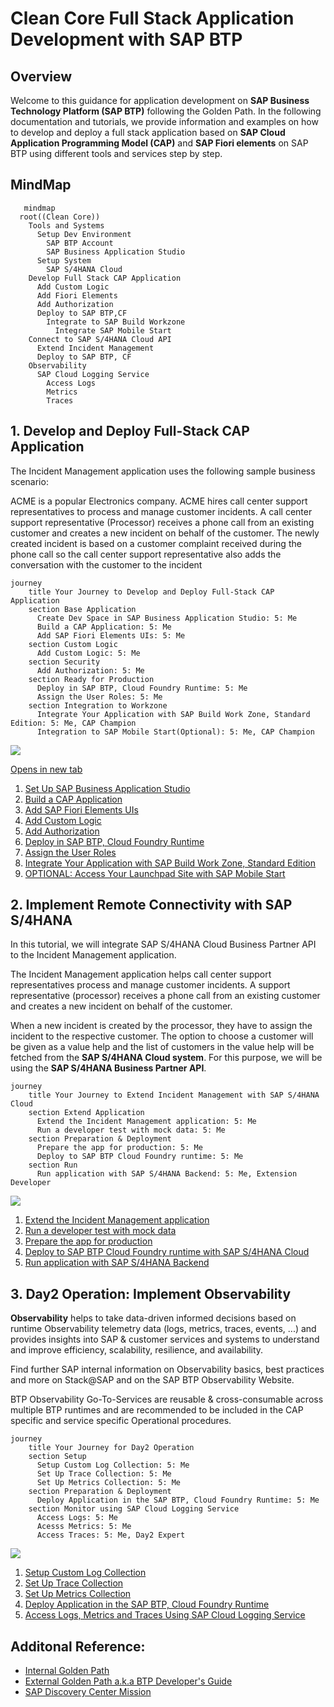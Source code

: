 # Clean Core Full Stack Application Development with SAP BTP

## Overview

Welcome to this guidance for application development on **SAP Business Technology Platform (SAP BTP)** following the Golden Path. In the following documentation and tutorials, we provide information and examples on how to develop and deploy a full stack application based on **SAP Cloud Application Programming Model (CAP)** and **SAP Fiori elements** on SAP BTP using different tools and services step by step.

## MindMap

```mermaid
   mindmap
  root((Clean Core))
    Tools and Systems
      Setup Dev Environment
        SAP BTP Account
        SAP Business Application Studio
      Setup System   
        SAP S/4HANA Cloud
    Develop Full Stack CAP Application 
      Add Custom Logic
      Add Fiori Elements
      Add Authorization
      Deploy to SAP BTP,CF
        Integrate to SAP Build Workzone
          Integrate SAP Mobile Start
    Connect to SAP S/4HANA Cloud API
      Extend Incident Management
      Deploy to SAP BTP, CF
    Observability
      SAP Cloud Logging Service
        Access Logs
        Metrics
        Traces
```
## 1. Develop and Deploy Full-Stack CAP Application

The Incident Management application uses the following sample business scenario:

ACME is a popular Electronics company. ACME hires call center support representatives to process and manage customer incidents. A call center support representative (Processor) receives a phone call from an existing customer and creates a new incident on behalf of the customer. The newly created incident is based on a customer complaint received during the phone call so the call center support representative also adds the conversation with the customer to the incident

```mermaid
journey
    title Your Journey to Develop and Deploy Full-Stack CAP Application
    section Base Application
      Create Dev Space in SAP Business Application Studio: 5: Me
      Build a CAP Application: 5: Me
      Add SAP Fiori Elements UIs: 5: Me 
    section Custom Logic
      Add Custom Logic: 5: Me 
    section Security
      Add Authorization: 5: Me
    section Ready for Production
      Deploy in SAP BTP, Cloud Foundry Runtime: 5: Me
      Assign the User Roles: 5: Me
    section Integration to Workzone
      Integrate Your Application with SAP Build Work Zone, Standard Edition: 5: Me, CAP Champion
      Integration to SAP Mobile Start(Optional): 5: Me, CAP Champion
```

![](./Images/basic.png)


[Opens in new tab](https://external.ink?to=/placeholder.com)



1. [Set Up SAP Business Application Studio](https://developers.sap.com/tutorials/set-up-bas.html)
2. [Build a CAP Application](https://developers.sap.com/tutorials/build-cap-app.html)
3. [Add SAP Fiori Elements UIs](./docs/generate-fiori-ui.md)
4. [Add Custom Logic](https://developers.sap.com/tutorials/add-custom-logic.html)
6. [Add Authorization](https://developers.sap.com/tutorials/add-authorization.html)
7. [Deploy in SAP BTP, Cloud Foundry Runtime](https://developers.sap.com/tutorials/deploy-to-cf.html)
8. [Assign the User Roles](https://developers.sap.com/tutorials/user-role-assignment.html)
9. [Integrate Your Application with SAP Build Work Zone, Standard Edition](https://developers.sap.com/tutorials/integrate-with-work-zone.html)
10. [OPTIONAL: Access Your Launchpad Site with SAP Mobile Start](./docs/mobilestart.md)

## 2. Implement Remote Connectivity with SAP S/4HANA

In this tutorial, we will integrate SAP S/4HANA Cloud Business Partner API to the Incident Management application.

The Incident Management application helps call center support representatives process and manage customer incidents. A support representative (processor) receives a phone call from an existing customer and creates a new incident on behalf of the customer.

When a new incident is created by the processor, they have to assign the incident to the respective customer. The option to choose a customer will be given as a value help and the list of customers in the value help will be fetched from the **SAP S/4HANA Cloud system**. For this purpose, we will be using the **SAP S/4HANA Business Partner API**.

```mermaid
journey
    title Your Journey to Extend Incident Management with SAP S/4HANA Cloud
    section Extend Application
      Extend the Incident Management аpplication: 5: Me
      Run a developer test with mock data: 5: Me
    section Preparation & Deployment
      Prepare the app for production: 5: Me 
      Deploy to SAP BTP Cloud Foundry runtime: 5: Me
    section Run
      Run application with SAP S/4HANA Backend: 5: Me, Extension Developer
```

![](./Images/remote.png)

1. [Extend the Incident Management аpplication](https://github.com/SAP-samples/btp-developer-guide-cap/blob/main/documentation/remote-service/develop/extend-app-cf.md)
2. [Run a developer test with mock data](https://github.com/SAP-samples/btp-developer-guide-cap/blob/main/documentation/remote-service/develop/test-with-mock.md)
3. [Prepare the app for production](https://github.com/SAP-samples/btp-developer-guide-cap/blob/main/documentation/remote-service/deploy/prep-for-prod/prep-for-prod.md)
4. [Deploy to SAP BTP Cloud Foundry runtime with SAP S/4HANA Cloud](https://github.com/SAP-samples/btp-developer-guide-cap/blob/main/documentation/remote-service/deploy/cf/deploy-to-cf.md)
5. [Run application with SAP S/4HANA Backend](https://github.com/SAP-samples/btp-developer-guide-cap/blob/main/documentation/remote-service/test-the-application/test-the-app.md)

## 3. Day2 Operation: Implement Observability 

**Observability** helps to take data-driven informed decisions based on runtime Observability telemetry data (logs, metrics, traces, events, ...) and provides insights into SAP & customer services and systems to understand and improve efficiency, scalability, resilience, and availability.

Find further SAP internal information on Observability basics, best practices and more on Stack@SAP and on the SAP BTP Observability Website.

BTP Observability Go-To-Services are reusable & cross-consumable across multiple BTP runtimes and are recommended to be included in the CAP specific and service specific Operational procedures.

```mermaid
journey
    title Your Journey for Day2 Operation
    section Setup
      Setup Custom Log Collection: 5: Me
      Set Up Trace Collection: 5: Me
      Set Up Metrics Collection: 5: Me
    section Preparation & Deployment
      Deploy Application in the SAP BTP, Cloud Foundry Runtime: 5: Me
    section Monitor using SAP Cloud Logging Service
      Access Logs: 5: Me
      Acesss Metrics: 5: Me
      Access Traces: 5: Me, Day2 Expert
```

![](./Images/observability.png)

1. [Setup Custom Log Collection](https://github.com/SAP-samples/btp-developer-guide-cap/blob/main/documentation/observability/2-implement.md)
2. [Set Up Trace Collection](https://github.com/SAP-samples/btp-developer-guide-cap/blob/main/documentation/observability/3-implement-traces.md)
3. [Set Up Metrics Collection](https://github.com/SAP-samples/btp-developer-guide-cap/blob/main/documentation/observability/metrics.md)
4. [Deploy Application in the SAP BTP, Cloud Foundry Runtime](https://github.com/SAP-samples/btp-developer-guide-cap/blob/main/documentation/observability/4-deploy-to-cf.md)
5. [Access Logs, Metrics and Traces Using SAP Cloud Logging Service](https://github.com/SAP-samples/btp-developer-guide-cap/blob/main/documentation/observability/6-test-the-flow.md)

## Additonal Reference:

 - [Internal Golden Path](https://pages.github.tools.sap/cap/golden-path/)
 - [External Golden Path  a.k.a BTP Developer's Guide](https://help.sap.com/docs/btp/btp-developers-guide/what-is-btp-developers-guide)
 - [SAP Discovery Center Mission](https://discovery-center.cloud.sap/missiondetail/4327/4608/)





